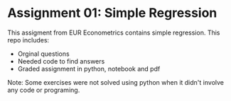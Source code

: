 # Assignment 01: Simple Regression

This assigment from EUR Econometrics contains simple regression. This repo includes:

* Orginal questions
* Needed code to find answers
* Graded assignment in python, notebook and pdf

Note: Some exercises were not solved using python when it didn't involve any code or programing.
